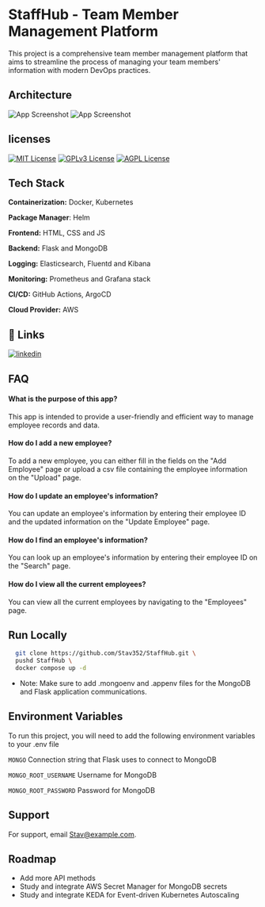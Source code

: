 
# StaffHub - Team Member Management Platform

This project is a comprehensive team member management platform that aims to streamline the process of managing your team members' information with modern DevOps practices.

## Architecture
![App Screenshot](https://i.imgur.com/L41qb9p.png)
![App Screenshot](https://i.imgur.com/6co2LUa.png)

## licenses
[![MIT License](https://img.shields.io/badge/License-MIT-green.svg)](https://choosealicense.com/licenses/mit/)
[![GPLv3 License](https://img.shields.io/badge/License-GPL%20v3-yellow.svg)](https://opensource.org/licenses/)
[![AGPL License](https://img.shields.io/badge/license-AGPL-blue.svg)](http://www.gnu.org/licenses/agpl-3.0)

## Tech Stack

**Containerization:** Docker, Kubernetes

**Package Manager**: Helm

**Frontend:** HTML, CSS and JS

**Backend:** Flask and MongoDB

**Logging:** Elasticsearch, Fluentd and Kibana

**Monitoring:** Prometheus and Grafana stack

**CI/CD:** GitHub Actions, ArgoCD

**Cloud Provider:** AWS

## 🔗 Links
[![linkedin](https://img.shields.io/badge/linkedin-0A66C2?style=for-the-badge&logo=linkedin&logoColor=white)](https://www.linkedin.com/in/stav-nahum-810091207/)

## FAQ

#### What is the purpose of this app?

This app is intended to provide a user-friendly and efficient way to manage employee records and data.

#### How do I add a new employee?

To add a new employee, you can either fill in the fields on the "Add Employee" page or upload a csv file containing the employee information on the "Upload" page. 

#### How do I update an employee's information?

You can update an employee's information by entering their employee ID and the updated information on the "Update Employee" page.

#### How do I find an employee's information?

You can look up an employee's information by entering their employee ID on the "Search" page.

#### How do I view all the current employees?

You can view all the current employees by navigating to the "Employees" page.

## Run Locally

```bash
  git clone https://github.com/Stav352/StaffHub.git \
  pushd StaffHub \ 
  docker compose up -d 
```

- Note: Make sure to add .mongoenv and .appenv files for the MongoDB and Flask application communications.

## Environment Variables

To run this project, you will need to add the following environment variables to your .env file

`MONGO` Connection string that Flask uses to connect to MongoDB

`MONGO_ROOT_USERNAME` Username for MongoDB

`MONGO_ROOT_PASSWORD` Password for MongoDB

## Support

For support, email Stav@example.com.

## Roadmap

- Add more API methods
- Study and integrate AWS Secret Manager for MongoDB secrets
- Study and integrate KEDA for Event-driven Kubernetes Autoscaling
